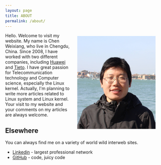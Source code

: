 ```yaml
---
layout: page
title: ABOUT
permalink: /about/
---
```


<p><img src="/assets/alex.png" alt="Chen Weixiang" width="50%" align="right" hspace="20" vspace="10"></p>

Hello. Welcome to visit my website. My name is Chen Weixiang, who live in Chengdu, China. Since 2008, I have worked with two different companies, including [Huawei](http://www.huawei.com/) and [Tieto](www.tieto.com). I have great passion for Telecommunication technology and Computer science, especially the Linux kernel. Actually, I'm planning to write more articles related to Linux system and Linux kernel. Your visit to my website and your comments on my articles are always welcome.

## Elsewhere

You can always find me on a variety of world wild interweb sites.

* [Linkedin](https://cn.linkedin.com/in/weixiang-chen-ba502935) - largest professional network
* [GitHub](https://chenweixiang.github.io) - code, juicy code
